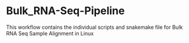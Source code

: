 # Bulk_RNA-Seq-Pipeline

This workflow contains the individual scripts and snakemake file for Bulk RNA Seq Sample Alignment in Linux
